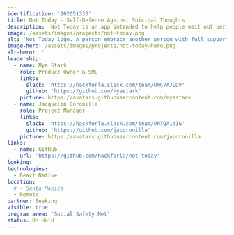 ```yaml
---
identification: '202051333'
title: Not Today - Self-Defense Against Suicidal Thoughts
description:  Not Today is an app intended to help people wait out periods of suicidal thinking without acting on their thoughts.
image: /assets/images/projects/not-today.png
alt: 'Not Today logo. A person embrace another person with full support. Art by C.W. Moss'
image-hero: /assets/images/projects/not-today-hero.png
alt-hero: ''
leadership:
  - name: Mya Stark
    role: Product Owner & SME
    links:
      slack: 'https://hackforla.slack.com/team/UMC7AJLDV'
      github: 'https://github.com/myastark'
    picture: https://avatars.githubusercontent.com/myastark
  - name: Jacquelin Coronilla
    role: Project Manager
    links:
      slack: 'https://hackforla.slack.com/team/UNTQA141G'
      github: 'https://github.com/jacoronilla'
    picture: https://avatars.githubusercontent.com/jacoronilla
links:
  - name: GitHub
    url: 'https://github.com/hackforla/not-today'
looking:
technologies:
  - React Native
location:
  # - Santa Monica
  - Remote
partner: Seeking
visible: true
program area: 'Social Safety Net'
status: On Hold
---
```

